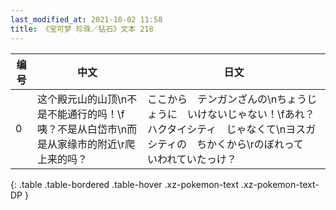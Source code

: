 ```yaml
---
last_modified_at: 2021-10-02 11:58
title: 《宝可梦 珍珠／钻石》文本 218
---
```

| 编号 | 中文 | 日文 |
| ---- | ---- | ---- |
| 0 | 这个殿元山的山顶\n不是不能通行的吗！\f咦？不是从白岱市\n而是从家缘市的附近\r爬上来的吗？ | ここから　テンガンざんの\nちょうじょうに　いけないじゃない！\fあれ？　ハクタイシティ　じゃなくて\nヨスガシティの　ちかくから\rのぼれって　いわれていたっけ？ |
{: .table .table-bordered .table-hover .xz-pokemon-text .xz-pokemon-text-DP }